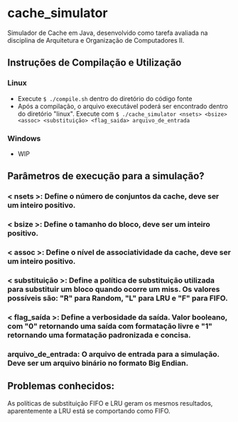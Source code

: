 # cache_simulator
 Simulador de Cache em Java, desenvolvido como tarefa avaliada na disciplina de Arquitetura e Organização de Computadores II.

## Instruções de Compilação e Utilização

### Linux
- Execute `$ ./compile.sh` dentro do diretório do código fonte
- Após a compilação, o arquivo executável poderá ser encontrado dentro do diretório "linux". Execute com ```$ ./cache_simulator <nsets> <bsize> <assoc> <substituição> <flag_saida> arquivo_de_entrada```

### Windows
- WIP

## Parâmetros de execução para a simulação?

### < nsets >: Define o número de conjuntos da cache, deve ser um inteiro positivo.
### < bsize >: Define o tamanho do bloco, deve ser um inteiro positivo.
### < assoc >: Define o nível de associatividade da cache, deve ser um inteiro positivo.
### < substituição >: Define a política de substituição utilizada para substituir um bloco quando ocorre um miss. Os valores possíveis são: "R" para Random, "L" para LRU e "F" para FIFO.
### < flag_saída >: Define a verbosidade da saída. Valor booleano, com "0" retornando uma saída com formatação livre e "1" retornando uma formatação padronizada e concisa.
### arquivo_de_entrada: O arquivo de entrada para a simulação. Deve ser um arquivo binário no formato Big Endian.

## Problemas conhecidos:

 As políticas de substituição FIFO e LRU geram os mesmos resultados, aparentemente a LRU está se comportando como FIFO.
